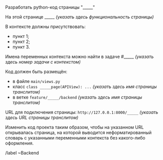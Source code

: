 Разработать python-код страницы "_____"

На этой странице _____ *(указать здесь функциональность страницы)*

В контексте должны присутствовать:
- пункт 1;
- пункт 2;
- пункт 3.

Имена переменных контекста можно найти в задаче #_____ *(указать здесь номер задачи с контекстом)*

Код должен быть размещён:
- в файле `main/views.py`
- класс `class _____page(APIView): ...` *(указать здесь имя страницы транслитом)*
- в ветке `feature/_____/backend` *(указать здесь имя страницы транслитом)*

URL для подключения страницы: `http://127.0.0.1:8000/_____` *(указать здесь URL страницы транслитом)*

Изменить код проекта таким образом, чтобы на указанном URL открывалась страница, на которой выводится 
неформатированный словарь с указанными переменными контекста без какого-либо оформления.

/label ~Backend
